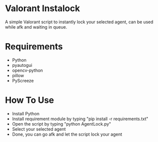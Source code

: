 # Valorant Instalock

A simple Valorant script to instantly lock your selected agent, can be used while afk and waiting in queue.

# Requirements
- Python
- pyautogui
- opencv-python
- pillow
- PyScreeze

# How To Use
- Install Python
- Install requirement module by typing "pip install -r requirements.txt"
- Open the script by typing "python AgentLock.py"
- Select your selected agent
- Done, you can go afk and let the script lock your agent

